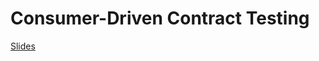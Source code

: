# Consumer-Driven Contract Testing

[Slides](https://slides.com/iljapavlovs/consumer-driven-contract-testing)
